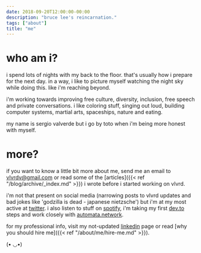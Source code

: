 ```yaml
---
date: 2018-09-20T12:00:00-00:00
description: "bruce lee's reincarnation."
tags: ["about"]
title: "me"
---
```


who am i?
=========

i spend lots of nights with my back to the floor. that's usually how i prepare for the next day. in a way, i like to picture myself watching the night sky while doing this. like i'm reaching beyond.

i'm working towards improving free culture, diversity, inclusion, free speech and private conversations. i like coloring stuff, singing out loud, building computer systems, martial arts, spaceships, nature and eating.

my name is sergio valverde but i go by toto when i'm being more honest with myself.

more?
=====

if you want to know a little bit more about me, send me an email to <vlvrdv@gmail.com> or read some of the [articles]({{< ref "/blog/archive/_index.md" >}}) i wrote before i started working on vlvrd.

i'm not that present on social media (narrowing posts to vlvrd updates and bad jokes like 'godzilla is dead - japanese nietzsche') but i'm at my most active at [twitter](https://twitter.com/vlvrdv). i also listen to stuff on [spotify](https://open.spotify.com/user/vlvrdv), i'm taking my first [dev.to](https://dev.to/vlvrd) steps and work closely with [automata.network](http://automata.network/).

for my professional info, visit my not-updated [linkedin](https://www.linkedin.com/in/sergio-valverde-9058b971/) page or read [why you should hire me]({{< ref "/about/me/hire-me.md" >}}).

(• ◡•)
